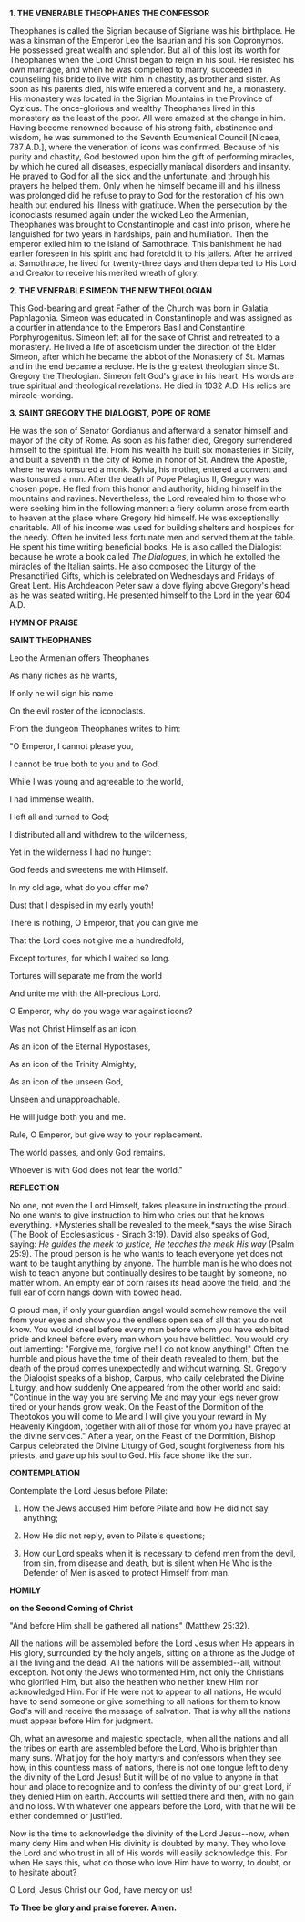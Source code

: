 
**1. THE VENERABLE THEOPHANES THE CONFESSOR**

Theophanes is called the Sigrian because of Sigriane was his birthplace. He was a kinsman of the Emperor Leo the Isaurian and his son Copronymos. He possessed great wealth and splendor. But all of this lost its worth for Theophanes when the Lord Christ began to reign in his soul. He resisted his own marriage, and when he was compelled to marry, succeeded in counseling his bride to live with him in chastity, as brother and sister. As soon as his parents died, his wife entered a convent and he, a monastery. His monastery was located in the Sigrian Mountains in the Province of Cyzicus. The once-glorious and wealthy Theophanes lived in this monastery as the least of the poor. All were amazed at the change in him. Having become renowned because of his strong faith, abstinence and wisdom, he was summoned to the Seventh Ecumenical Council [Nicaea, 787 A.D.], where the veneration of icons was confirmed. Because of his purity and chastity, God bestowed upon him the gift of performing miracles, by which he cured all diseases, especially maniacal disorders and insanity. He prayed to God for all the sick and the unfortunate, and through his prayers he helped them. Only when he himself became ill and his illness was prolonged did he refuse to pray to God for the restoration of his own health but endured his illness with gratitude. When the persecution by the iconoclasts resumed again under the wicked Leo the Armenian, Theophanes was brought to Constantinople and cast into prison, where he languished for two years in hardships, pain and humiliation. Then the emperor exiled him to the island of Samothrace. This banishment he had earlier foreseen in his spirit and had foretold it to his jailers. After he arrived at Samothrace, he lived for twenty-three days and then departed to His Lord and Creator to receive his merited wreath of glory.

**2. THE VENERABLE SIMEON THE NEW THEOLOGIAN**

This God-bearing and great Father of the Church was born in Galatia, Paphlagonia. Simeon was educated in Constantinople and was assigned as a courtier in attendance to the Emperors Basil and Constantine Porphyrogenitus. Simeon left all for the sake of Christ and retreated to a monastery. He lived a life of asceticism under the direction of the Elder Simeon, after which he became the abbot of the Monastery of St. Mamas and in the end became a recluse. He is the greatest theologian since St. Gregory the Theologian. Simeon felt God's grace in his heart. His words are true spiritual and theological revelations. He died in 1032 A.D. His relics are miracle-working.

**3. SAINT GREGORY THE DIALOGIST, POPE OF ROME**

He was the son of Senator Gordianus and afterward a senator himself and mayor of the city of Rome. As soon as his father died, Gregory surrendered himself to the spiritual life. From his wealth he built six monasteries in Sicily, and built a seventh in the city of Rome in honor of St. Andrew the Apostle, where he was tonsured a monk. Sylvia, his mother, entered a convent and was tonsured a nun. After the death of Pope Pelagius II, Gregory was chosen pope. He fled from this honor and authority, hiding himself in the mountains and ravines. Nevertheless, the Lord revealed him to those who were seeking him in the following manner: a fiery column arose from earth to heaven at the place where Gregory hid himself. He was exceptionally charitable. All of his income was used for building shelters and hospices for the needy. Often he invited less fortunate men and served them at the table. He spent his time writing beneficial books. He is also called the Dialogist because he wrote a book called *The Dialogues*, in which he extolled the miracles of the Italian saints. He also composed the Liturgy of the Presanctified Gifts, which is celebrated on Wednesdays and Fridays of Great Lent. His Archdeacon Peter saw a dove flying above Gregory's head as he was seated writing. He presented himself to the Lord in the year 604 A.D.



**HYMN OF PRAISE**

**SAINT THEOPHANES**

Leo the Armenian offers Theophanes

As many riches as he wants,

If only he will sign his name

On the evil roster of the iconoclasts.

From the dungeon Theophanes writes to him:

"O Emperor, I cannot please you,

I cannot be true both to you and to God.

While I was young and agreeable to the world,

I had immense wealth.

I left all and turned to God;

I distributed all and withdrew to the wilderness,

Yet in the wilderness I had no hunger:

God feeds and sweetens me with Himself.

In my old age, what do you offer me?

Dust that I despised in my early youth!

There is nothing, O Emperor, that you can give me

That the Lord does not give me a hundredfold,

Except tortures, for which I waited so long.

Tortures will separate me from the world

And unite me with the All-precious Lord.

O Emperor, why do you wage war against icons?

Was not Christ Himself as an icon,

As an icon of the Eternal Hypostases,

As an icon of the Trinity Almighty,

As an icon of the unseen God,

Unseen and unapproachable.

He will judge both you and me.

Rule, O Emperor, but give way to your replacement.

The world passes, and only God remains.

Whoever is with God does not fear the world."


**REFLECTION**

No one, not even the Lord Himself, takes pleasure in instructing the proud. No one wants to give instruction to him who cries out that he knows everything. *Mysteries shall be revealed to the meek,*says the wise Sirach (The Book of Ecclesiasticus - Sirach 3:19). David also speaks of God, saying: *He guides the meek to justice, He teaches the meek His way* (Psalm 25:9). The proud person is he who wants to teach everyone yet does not want to be taught anything by anyone. The humble man is he who does not wish to teach anyone but continually desires to be taught by someone, no matter whom. An empty ear of corn raises its head above the field, and the full ear of corn hangs down with bowed head. 

O proud man, if only your guardian angel would somehow remove the veil from your eyes and show you the endless open sea of all that you do not know. You would kneel before every man before whom you have exhibited pride and kneel before every man whom you have belittled. You would cry out lamenting: "Forgive me, forgive me! I do not know anything!" Often the humble and pious have the time of their death revealed to them, but the death of the proud comes unexpectedly and without warning. St. Gregory the Dialogist speaks of a bishop, Carpus, who daily celebrated the Divine Liturgy, and how suddenly One appeared from the other world and said: "Continue in the way you are serving Me and may your legs never grow tired or your hands grow weak. On the Feast of the Dormition of the Theotokos you will come to Me and I will give you your reward in My Heavenly Kingdom, together with all of those for whom you have prayed at the divine services." After a year, on the Feast of the Dormition, Bishop Carpus celebrated the Divine Liturgy of God, sought forgiveness from his priests, and gave up his soul to God. His face shone like the sun.



**CONTEMPLATION**

Contemplate the Lord Jesus before Pilate:

1.  How the Jews accused Him before Pilate and how He did not say anything;

1.  How He did not reply, even to Pilate's questions;

1.  How our Lord speaks when it is necessary to defend men from the devil, from sin, from disease and death, but is silent when He Who is the Defender of Men is asked to protect Himself from man.



**HOMILY**

**on the Second Coming of Christ**

"And before Him shall be gathered all nations" (Matthew 25:32).

All the nations will be assembled before the Lord Jesus when He appears in His glory, surrounded by the holy angels, sitting on a throne as the Judge of all the living and the dead. All the nations will be assembled--all, without exception. Not only the Jews who tormented Him, not only the Christians who glorified Him, but also the heathen who neither knew Him nor acknowledged Him. For if He were not to appear to all nations, He would have to send someone or give something to all nations for them to know God's will and receive the message of salvation. That is why all the nations must appear before Him for judgment. 

Oh, what an awesome and majestic spectacle, when all the nations and all the tribes on earth are assembled before the Lord, Who is brighter than many suns. What joy for the holy martyrs and confessors when they see how, in this countless mass of nations, there is not one tongue left to deny the divinity of the Lord Jesus! But it will be of no value to anyone in that hour and place to recognize and to confess the divinity of our great Lord, if they denied Him on earth. Accounts will settled there and then, with no gain and no loss. With whatever one appears before the Lord, with that he will be either condemned or justified.

Now is the time to acknowledge the divinity of the Lord Jesus--now, when many deny Him and when His divinity is doubted by many. They who love the Lord and who trust in all of His words will easily acknowledge this. For when He says this, what do those who love Him have to worry, to doubt, or to hesitate about?

O Lord, Jesus Christ our God, have mercy on us!

**To Thee be glory and praise forever. Amen.**

 
